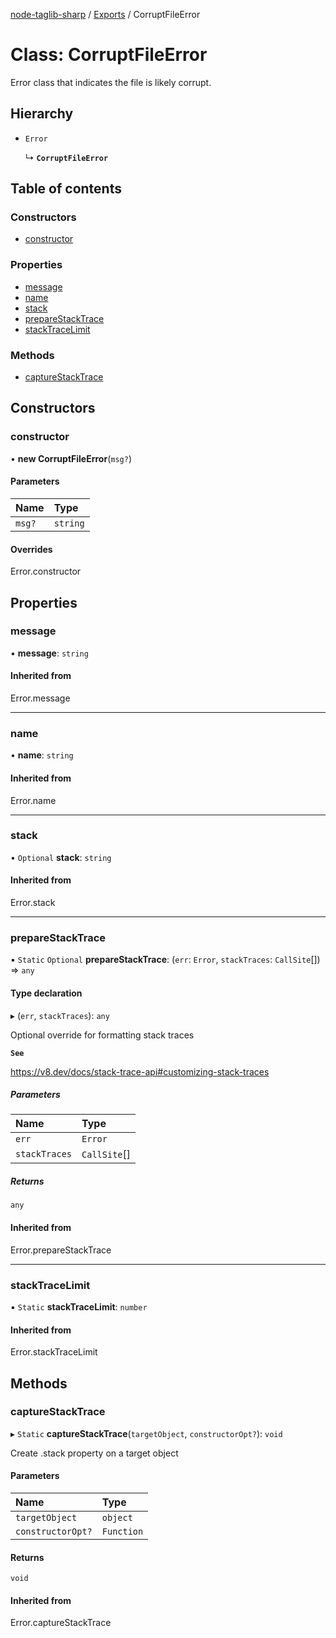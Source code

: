 [node-taglib-sharp](../README.md) / [Exports](../modules.md) / CorruptFileError

# Class: CorruptFileError

Error class that indicates the file is likely corrupt.

## Hierarchy

- `Error`

  ↳ **`CorruptFileError`**

## Table of contents

### Constructors

- [constructor](CorruptFileError.md#constructor)

### Properties

- [message](CorruptFileError.md#message)
- [name](CorruptFileError.md#name)
- [stack](CorruptFileError.md#stack)
- [prepareStackTrace](CorruptFileError.md#preparestacktrace)
- [stackTraceLimit](CorruptFileError.md#stacktracelimit)

### Methods

- [captureStackTrace](CorruptFileError.md#capturestacktrace)

## Constructors

### constructor

• **new CorruptFileError**(`msg?`)

#### Parameters

| Name | Type |
| :------ | :------ |
| `msg?` | `string` |

#### Overrides

Error.constructor

## Properties

### message

• **message**: `string`

#### Inherited from

Error.message

___

### name

• **name**: `string`

#### Inherited from

Error.name

___

### stack

• `Optional` **stack**: `string`

#### Inherited from

Error.stack

___

### prepareStackTrace

▪ `Static` `Optional` **prepareStackTrace**: (`err`: `Error`, `stackTraces`: `CallSite`[]) => `any`

#### Type declaration

▸ (`err`, `stackTraces`): `any`

Optional override for formatting stack traces

**`See`**

https://v8.dev/docs/stack-trace-api#customizing-stack-traces

##### Parameters

| Name | Type |
| :------ | :------ |
| `err` | `Error` |
| `stackTraces` | `CallSite`[] |

##### Returns

`any`

#### Inherited from

Error.prepareStackTrace

___

### stackTraceLimit

▪ `Static` **stackTraceLimit**: `number`

#### Inherited from

Error.stackTraceLimit

## Methods

### captureStackTrace

▸ `Static` **captureStackTrace**(`targetObject`, `constructorOpt?`): `void`

Create .stack property on a target object

#### Parameters

| Name | Type |
| :------ | :------ |
| `targetObject` | `object` |
| `constructorOpt?` | `Function` |

#### Returns

`void`

#### Inherited from

Error.captureStackTrace

